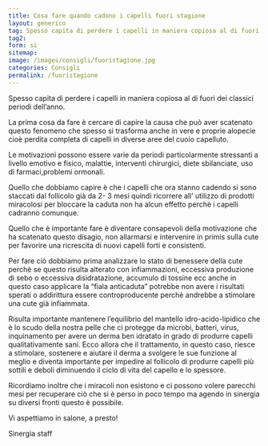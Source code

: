 ```yaml
---
title: Cosa fare quando cadono i capelli fuori stagione
layout: generico
tag: Spesso capita di perdere i capelli in maniera copiosa al di fuori dei classici periodi dell’anno. Segui i consigli di Sinergia parrucchieri a Gonars.
tag2:
form: si
sitemap:
image: /images/consigli/fuoristagione.jpg
categories: Consigli
permalink: /fuoristagione
---
```


Spesso capita di perdere i capelli in maniera copiosa al di fuori dei classici periodi dell’anno.

La prima cosa da fare è cercare di capire la causa che può aver scatenato questo fenomeno che spesso si trasforma anche in  vere e proprie alopecie cioè perdita completa di capelli in diverse aree del cuoio capelluto.

Le motivazioni possono essere varie da periodi particolarmente stressanti a livello emotivo e fisico, malattie, interventi chirurgici, diete sbilanciate, uso di farmaci,problemi ormonali.

Quello che dobbiamo capire è che i capelli che ora stanno cadendo si sono staccati dal follicolo già da 2- 3 mesi quindi ricorrere all’ utilizzo di  prodotti miracolosi per bloccare la caduta non ha alcun effetto perchè i capelli cadranno comunque.

Quello che è importante fare è diventare consapevoli della motivazione che ha scatenato questo disagio, non allarmarsi e intervenire in primis sulla cute per favorire una ricrescita di nuovi capelli forti e consistenti.

Per fare ciò dobbiamo prima analizzare lo stato di benessere della cute perchè se questo risulta alterato con infiammazioni, eccessiva produzione di sebo o eccessiva disidratazione, accumulo di tossine ecc anche in questo caso applicare la “fiala anticaduta” potrebbe non avere i risultati sperati o addirittura essere controproducente perchè andrebbe a stimolare una cute già infiammata.

Risulta importante mantenere l’equilibrio del mantello idro-acido-lipidico che è lo scudo della nostra pelle che ci protegge da microbi, batteri, virus, inquinamento per avere un derma ben idratato in grado di produrre capelli qualitativamente sani. Ecco allora che il trattamento, in questo caso, riesce a stimolare, sostenere e aiutare il derma a svolgere le sue funzione al meglio e diventa importante per impedire al follicolo di produrre capelli più sottili e deboli diminuendo il ciclo di vita del capello e lo spessore.

Ricordiamo inoltre che i miracoli non esistono e ci possono volere parecchi mesi per recuperare ciò che si è perso in poco tempo ma agendo in sinergia su diversi fronti questo è possibile.

Vi aspettiamo in salone, a presto!

Sinergia staff
